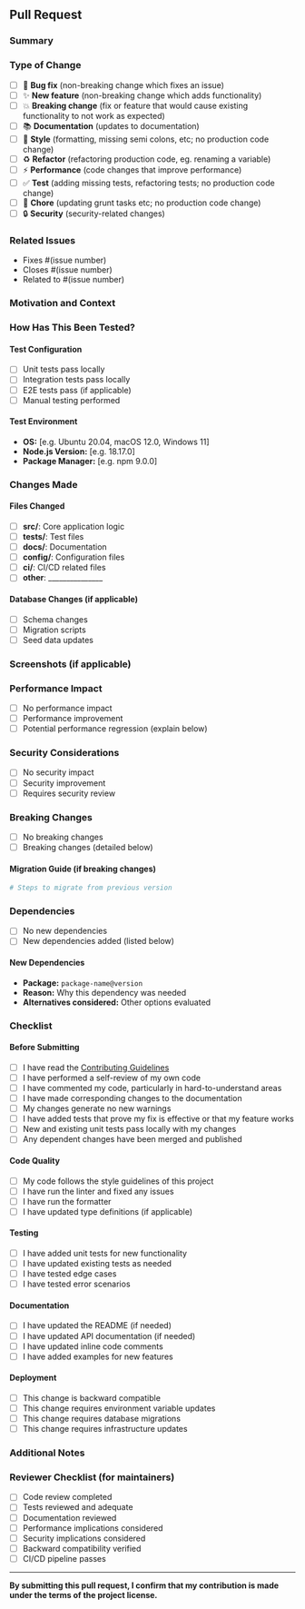 ## Pull Request

### Summary
<!-- Provide a brief summary of the changes in this PR -->

### Type of Change
<!-- Mark the relevant option(s) -->
- [ ] 🐛 **Bug fix** (non-breaking change which fixes an issue)
- [ ] ✨ **New feature** (non-breaking change which adds functionality)
- [ ] 💥 **Breaking change** (fix or feature that would cause existing functionality to not work as expected)
- [ ] 📚 **Documentation** (updates to documentation)
- [ ] 🎨 **Style** (formatting, missing semi colons, etc; no production code change)
- [ ] ♻️ **Refactor** (refactoring production code, eg. renaming a variable)
- [ ] ⚡ **Performance** (code changes that improve performance)
- [ ] ✅ **Test** (adding missing tests, refactoring tests; no production code change)
- [ ] 🔧 **Chore** (updating grunt tasks etc; no production code change)
- [ ] 🔒 **Security** (security-related changes)

### Related Issues
<!-- Link to the issue(s) this PR addresses -->
- Fixes #(issue number)
- Closes #(issue number)
- Related to #(issue number)

### Motivation and Context
<!-- Why is this change required? What problem does it solve? -->

### How Has This Been Tested?
<!-- Please describe in detail how you tested your changes -->
<!-- Include details of your testing environment, and the tests you ran to see how your change affects other areas of the code -->

#### Test Configuration
- [ ] Unit tests pass locally
- [ ] Integration tests pass locally
- [ ] E2E tests pass (if applicable)
- [ ] Manual testing performed

#### Test Environment
- **OS:** [e.g. Ubuntu 20.04, macOS 12.0, Windows 11]
- **Node.js Version:** [e.g. 18.17.0]
- **Package Manager:** [e.g. npm 9.0.0]

### Changes Made
<!-- Provide a detailed list of changes made -->

#### Files Changed
- [ ] **src/**: Core application logic
- [ ] **tests/**: Test files
- [ ] **docs/**: Documentation
- [ ] **config/**: Configuration files
- [ ] **ci/**: CI/CD related files
- [ ] **other**: _______________

#### Database Changes (if applicable)
- [ ] Schema changes
- [ ] Migration scripts
- [ ] Seed data updates

### Screenshots (if applicable)
<!-- Add screenshots to help explain your changes -->

### Performance Impact
<!-- Describe any performance implications -->
- [ ] No performance impact
- [ ] Performance improvement
- [ ] Potential performance regression (explain below)

### Security Considerations
<!-- Any security implications of these changes -->
- [ ] No security impact
- [ ] Security improvement
- [ ] Requires security review

### Breaking Changes
<!-- If this is a breaking change, list what breaks and how to migrate -->
- [ ] No breaking changes
- [ ] Breaking changes (detailed below)

#### Migration Guide (if breaking changes)
```bash
# Steps to migrate from previous version
```

### Dependencies
<!-- List any new dependencies added -->
- [ ] No new dependencies
- [ ] New dependencies added (listed below)

#### New Dependencies
- **Package:** `package-name@version`
- **Reason:** Why this dependency was needed
- **Alternatives considered:** Other options evaluated

### Checklist
<!-- Please check all that apply -->

#### Before Submitting
- [ ] I have read the [Contributing Guidelines](CONTRIBUTING.md)
- [ ] I have performed a self-review of my own code
- [ ] I have commented my code, particularly in hard-to-understand areas
- [ ] I have made corresponding changes to the documentation
- [ ] My changes generate no new warnings
- [ ] I have added tests that prove my fix is effective or that my feature works
- [ ] New and existing unit tests pass locally with my changes
- [ ] Any dependent changes have been merged and published

#### Code Quality
- [ ] My code follows the style guidelines of this project
- [ ] I have run the linter and fixed any issues
- [ ] I have run the formatter
- [ ] I have updated type definitions (if applicable)

#### Testing
- [ ] I have added unit tests for new functionality
- [ ] I have updated existing tests as needed
- [ ] I have tested edge cases
- [ ] I have tested error scenarios

#### Documentation
- [ ] I have updated the README (if needed)
- [ ] I have updated API documentation (if needed)
- [ ] I have updated inline code comments
- [ ] I have added examples for new features

#### Deployment
- [ ] This change is backward compatible
- [ ] This change requires environment variable updates
- [ ] This change requires database migrations
- [ ] This change requires infrastructure updates

### Additional Notes
<!-- Add any additional notes, concerns, or context here -->

### Reviewer Checklist (for maintainers)
- [ ] Code review completed
- [ ] Tests reviewed and adequate
- [ ] Documentation reviewed
- [ ] Performance implications considered
- [ ] Security implications considered
- [ ] Backward compatibility verified
- [ ] CI/CD pipeline passes

---

**By submitting this pull request, I confirm that my contribution is made under the terms of the project license.**
